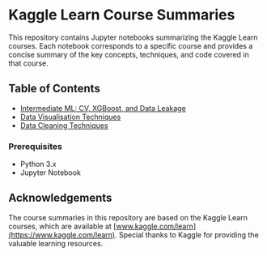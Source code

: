 # Kaggle Learn Course Summaries

This repository contains Jupyter notebooks summarizing the Kaggle Learn courses. Each notebook corresponds to a specific course and provides a concise summary of the key concepts, techniques, and code covered in that course.

## Table of Contents

- [Intermediate ML: CV, XGBoost, and Data Leakage](Kaggle_Intermediate_ML.ipynb)
- [Data Visualisation Techniques](Kaggle_DataVis.ipynb)
- [Data Cleaning Techniques](Kaggle_DataCleaning.ipynb)

### Prerequisites

- Python 3.x
- Jupyter Notebook

## Acknowledgements

The course summaries in this repository are based on the Kaggle Learn courses, which are available at [www.kaggle.com/learn](https://www.kaggle.com/learn). Special thanks to Kaggle for providing the valuable learning resources.

